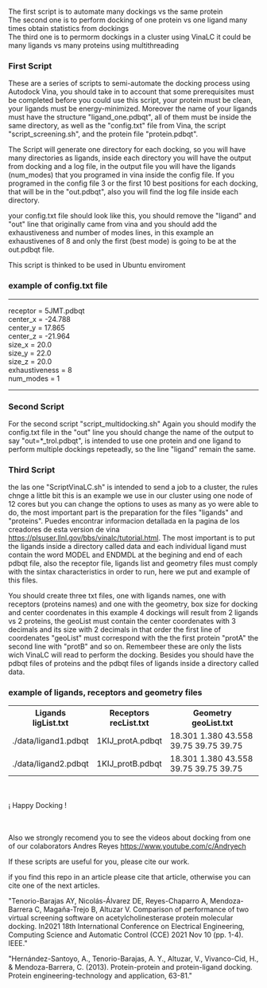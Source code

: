 The first script is to automate many dockings vs the same protein <br>
The second one is to perform docking of one protein vs one ligand many times obtain statistics from dockings  <br>
The third one is to permorm dockings in a cluster using VinaLC it could be many ligands vs many proteins using multithreading <br>

### First Script
These are a series of scripts to semi-automate the docking process using Autodock Vina, you should take in to account that some prerequisites must be completed 
before you could use this script, your protein must be clean, your ligands must be energy-minimized. Moreover the name of your ligands must have the
structure "ligand_one.pdbqt", all of them must be inside the same directory, as well as the "config.txt" file from Vina, the script "script_screening.sh", 
and the protein file "protein.pdbqt".

The Script will generate one directory for each docking, so you will have many directories as ligands, inside each directory you will have the output from docking
and a log file, in the output file you will have the ligands (num_modes) that you programed in vina inside the config file. If you programed in the config file 3 or the first 10 best positions for each docking, that will be in the "out.pdbqt", also you will find the log file inside each directory.

your config.txt file should look like this, you should remove the "ligand" and "out" line that originally came from vina and 
you should add the exhaustiveness and number of modes lines, in this example an exhaustivenes of 8 and only the first (best mode)
is going to be at the out.pdbqt file.

This script is thinked to be used in Ubuntu enviroment

### example of config.txt file
----------------------------------------------------------

receptor = 5JMT.pdbqt <br /> 
center_x = -24.788 <br />
center_y = 17.865 <br />
center_z = -21.964 <br />
size_x = 20.0 <br />
size_y = 22.0 <br />
size_z = 20.0 <br />
exhaustiveness = 8 <br />
num_modes = 1 <br />

------------------------------------------------------------

### Second Script
For the second script "script_multidocking.sh" Again you should modify the config.txt file in the "out" line you should change the name of the output to say
"out=*_trol.pdbqt", is intended to use one protein and one ligand to perform multiple dockings repeteadly, so the line "ligand" remain the same. 

### Third Script
the las one "ScriptVinaLC.sh" is intended to send a job to a cluster, the rules chnge a little bit this is an example we use in our cluster
using one node of 12 cores but you can change the options to uses as many as yo were able to do, the most important part is the preparation for
the files "ligands" and "proteins". Puedes encontrar informacion detallada en la pagina de los creadores de esta version de vina https://plsuser.llnl.gov/bbs/vinalc/tutorial.html. The most important is to put the ligands inside a directory called data and each individual
ligand must contain the word MODEL and ENDMDL at the begining and end of each pdbqt file, also the receptor file, ligands list and geometry files 
must comply with the sintax characteristics in order to run, here we put and example of this files.

You should create three txt files, one with ligands names, one with receptors (proteins names) and one with the geometry, box size for docking and center coordenates
in this example 4 dockings will result from 2 ligands vs 2 proteins, the geoList must contain the center coordenates with 3 decimals and its size with 2 decimals in that order the first line of coordenates "geoList" must correspond with the the first protein  "protA" the second line with "protB" and so on. Remembeer these are only the lists wich VinaLC will read to perform the docking. Besides you should have the pdbqt files of proteins and the pdbqt files of ligands inside a directory called data.


### example of ligands, receptors and geometry files
<table class="default">

  <tr>
    <th>Ligands <br> ligList.txt</th>
    <th>Receptors <br> recList.txt</th>
    <th>Geometry <br> geoList.txt</th>
  </tr>
  <tr>
    <td>./data/ligand1.pdbqt</td>
    <td>1KIJ_protA.pdbqt</td>
    <td>18.301 1.380 43.558 39.75 39.75 39.75</td>
  </tr>
  <tr>
    <td>./data/ligand2.pdbqt</td>
    <td>1KIJ_protB.pdbqt</td>
    <td>18.301 1.380 43.558 39.75 39.75 39.75</td>
  </tr>
 
  </tr>
</table>

<br>
<br>
¡ Happy Docking !

<br>
<br>
<br>

Also we strongly recomend you to see the videos about docking from one of our colaborators Andres Reyes
https://www.youtube.com/c/Andryech

If these scripts are useful for you, please cite our work.

if you find this repo in an article please cite that article, otherwise you can cite one of the next articles. 

"Tenorio-Barajas AY, Nicolás-Álvarez DE, Reyes-Chaparro A, Mendoza-Barrera C, Magaña-Trejo B, Altuzar V. Comparison of performance of two virtual screening software on acetylcholinesterase protein molecular docking. In2021 18th International Conference on Electrical Engineering, Computing Science and Automatic Control (CCE) 2021 Nov 10 (pp. 1-4). IEEE." <br >

"Hernández-Santoyo, A., Tenorio-Barajas, A. Y., Altuzar, V., Vivanco-Cid, H., & Mendoza-Barrera, C. (2013). Protein-protein and protein-ligand docking. Protein engineering-technology and application, 63-81."















